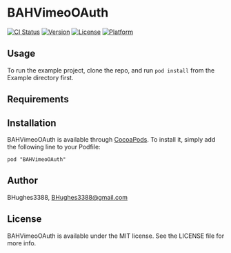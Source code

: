 # BAHVimeoOAuth

[![CI Status](http://img.shields.io/travis/BHughes3388/BAHVimeoOAuth.svg?style=flat)](https://travis-ci.org/BHughes3388/BAHVimeoOAuth)
[![Version](https://img.shields.io/cocoapods/v/BAHVimeoOAuth.svg?style=flat)](http://cocoadocs.org/docsets/BAHVimeoOAuth)
[![License](https://img.shields.io/cocoapods/l/BAHVimeoOAuth.svg?style=flat)](http://cocoadocs.org/docsets/BAHVimeoOAuth)
[![Platform](https://img.shields.io/cocoapods/p/BAHVimeoOAuth.svg?style=flat)](http://cocoadocs.org/docsets/BAHVimeoOAuth)

## Usage

To run the example project, clone the repo, and run `pod install` from the Example directory first.

## Requirements

## Installation

BAHVimeoOAuth is available through [CocoaPods](http://cocoapods.org). To install
it, simply add the following line to your Podfile:

    pod "BAHVimeoOAuth"

## Author

BHughes3388, BHughes3388@gmail.com

## License

BAHVimeoOAuth is available under the MIT license. See the LICENSE file for more info.

